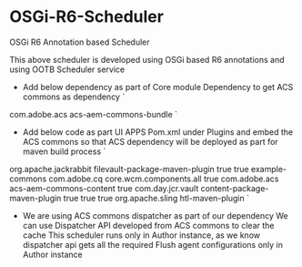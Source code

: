 # OSGi-R6-Scheduler
OSGi R6 Annotation based Scheduler

This above scheduler is developed using OSGi based R6 annotations and using OOTB Scheduler service

* Add below dependency as part of Core module Dependency to get ACS commons as dependency
`
<dependency>
     <groupId>com.adobe.acs</groupId>
     <artifactId>acs-aem-commons-bundle</artifactId>
</dependency>
`

* Add below code as part UI APPS Pom.xml under Plugins and embed the ACS commons so that ACS dependency will be deployed as part for maven build process
`
 <plugins>
    <!-- ====================================================================== -->
    <!-- V A U L T   P A C K A G E   P L U G I N S                              -->
    <!-- ====================================================================== -->
    <plugin>
        <groupId>org.apache.jackrabbit</groupId>
        <artifactId>filevault-package-maven-plugin</artifactId>
        <extensions>true</extensions>
        <configuration>
            <allowIndexDefinitions>true</allowIndexDefinitions>
            <group>example-commons</group>
            <subPackages>
                <subPackage>
                    <groupId>com.adobe.cq</groupId>
                    <artifactId>core.wcm.components.all</artifactId>
                    <filter>true</filter>
                </subPackage>
                <subPackage>
                    <groupId>com.adobe.acs</groupId>
                    <artifactId>acs-aem-commons-content</artifactId>
                    <filter>true</filter>
                </subPackage>
            </subPackages>
        </configuration>
    </plugin>
    <plugin>
        <groupId>com.day.jcr.vault</groupId>
        <artifactId>content-package-maven-plugin</artifactId>
        <extensions>true</extensions>
        <configuration>
            <verbose>true</verbose>
            <failOnError>true</failOnError>
        </configuration>
    </plugin>
    <plugin>
        <groupId>org.apache.sling</groupId>
        <artifactId>htl-maven-plugin</artifactId>
    </plugin>
</plugins>
`

* We are using ACS commons dispatcher as part of our dependency 
We can use Dispatcher API developed from ACS commons to clear the cache
This scheduler runs only in Author instance, as we know dispatcher api gets all the required Flush agent configurations only in Author instance
 

 
